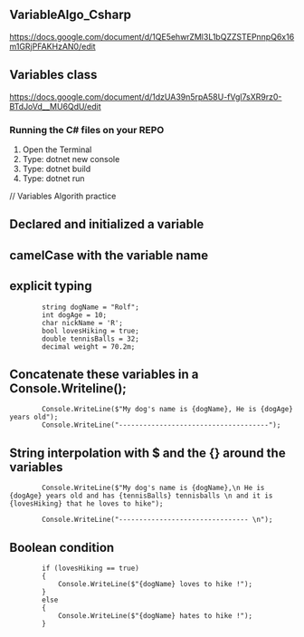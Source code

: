 ## VariableAlgo_Csharp

https://docs.google.com/document/d/1QE5ehwrZMl3L1bQZZSTEPnnpQ6x16m1GRjPFAKHzAN0/edit

## Variables class
https://docs.google.com/document/d/1dzUA39n5rpA58U-fVgl7sXR9rz0-BTdJoVd__MU6QdU/edit

### Running the  C# files on your REPO
1. Open the Terminal
2. Type: dotnet new console
3. Type: dotnet build
4. Type: dotnet run






  // Variables Algorith practice



## Declared and initialized a variable
## camelCase with the variable name
## explicit typing
            string dogName = "Rolf";
            int dogAge = 10;
            char nickName = 'R';
            bool lovesHiking = true;
            double tennisBalls = 32;
            decimal weight = 70.2m;

## Concatenate these variables in a Console.Writeline();

            Console.WriteLine($"My dog's name is {dogName}, He is {dogAge} years old");
            Console.WriteLine("-------------------------------------");


## String interpolation with  $ and the {} around the variables

            Console.WriteLine($"My dog's name is {dogName},\n He is {dogAge} years old and has {tennisBalls} tennisballs \n and it is {lovesHiking} that he loves to hike");

            Console.WriteLine("-------------------------------- \n");
## Boolean condition
            if (lovesHiking == true)
            {
                Console.WriteLine($"{dogName} loves to hike !");
            }
            else
            {
                Console.WriteLine($"{dogName} hates to hike !");
            }